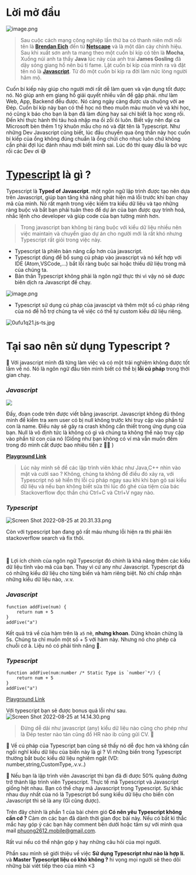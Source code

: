 # Lời mở đầu
![image.png](https://images.viblo.asia/18194769-b60d-4c14-9805-df5e75a67e23.png)

> Sau cuộc cách mạng công nghiệp lần thứ ba có thanh niên mới nổi tên là **[Brendan Eich](https://en.wikipedia.org/wiki/Brendan_Eich)** đến từ **[Netscape](https://en.wikipedia.org/wiki/Netscape)** và là một dân cày chính hiệu. Sau khi xuất sơn anh ta mang theo một cuốn bí kíp có tên là **Mocha**, Xuống núi anh ta thấy **Java** lúc này của anh trai **James Gosling** đã dậy sóng giang hồ nên bú tí fame. Lật cuốn bí kíp của mình ra và đặt tên nó là **[Javascript](https://en.wikipedia.org/wiki/JavaScript)**. Từ đó một cuốn bí kíp ra đời làm nức lòng người hâm mộ.

Cuốn bí kiếp này giúp cho người mới rất dễ làm quen và vận dụng tốt được nó. Nó giúp anh em giang hồ giải quyết nhiều vấn đề gặp phải. như làm Web, App, Backend đều được. Nó càng ngày càng được ưa chuộng vởi ae Đép. Cuốn bí kíp này bạn có thể học nó theo muôn màu muôn vẻ và khi học, nó cũng k báo cho bạn là bạn đã làm đúng hay sai chỉ biết là học xong rồi. Đến khi thực hành thì tảu hoả nhập ma ối zồi ôi luôn. Biết vậy nên đại ca Microsoft bèn thêm 1 tý khuôn mẫu cho nó và đặt tên là Typescript. Như những Dev Javascript cũng biết, lúc đầu chuyển qua ông thần này học cuốn bí kiếp của ổng không đúng chuẩn là ổng chửi cho nhục luôn chứ không cần phải đợi lúc đánh nhau mới biết mình sai. Lúc đó thì quay đầu là bờ vực rồi các Dev ơi 😅

# [Typescript](https://www.typescriptlang.org/) là gì ?

Typescript là **Typed of Javascript**.  một ngôn ngữ lập trình được tạo nên dựa trên Javascript, giúp bạn tăng khả năng phát hiện mã lỗi trước khi bạn chạy mã của mình.  Nó rất mạnh trong việc kiểm tra kiểu dữ liệu và tạo những ràng buộc và bắt bạn phải tuân theo để dự án của bạn được quy trình hoá, nhắc lệnh cho developer và giúp code của bạn tường minh hơn.
> Trong javascript bạn không bị ràng buộc với kiểu dữ liệu nhiều nên việc maintain và chuyển giao dự án cho người mới là rất khó nhưng Typescript rất giỏi trong việc này. 

- Typescript là phiên bản nâng cấp hơn của javascript.
- Typescript dùng để bổ sung cú pháp vào javascript và nó kết hợp với IDE (Atom,VSCode,...) bắt lỗi ràng buộc sai hoặc thiếu dữ liệu trong mã của chúng ta.
- Bản thân Typescript không phải là ngôn ngữ thực thi vì vậy nó sẽ được biên dịch ra Javascript để chạy.

 ![image.png](https://images.viblo.asia/e98fcb81-134a-4f55-9b60-aeebcbac6ca0.png)

- Typescript sử dụng cú pháp của javascipt và thêm một số cú pháp riêng của nó để hỗ trợ chúng ta về việc có thể tự custom kiểu dữ liệu riêng.

![0ufu1q21.js-ts.jpg](https://images.viblo.asia/c5320d5b-d138-47c3-ba2e-10482dde9ff8.jpg)

# Tại sao nên sử dụng Typescript ?

💠 Với javascript mình đã từng làm việc và có một trải nghiệm không được tốt lắm về nó. Nó là ngôn ngữ đầu tiên mình biết có thể bị **lỗi cú pháp** trong thời gian chạy. 
### *Javascript* 
![](https://images.viblo.asia/55e30b7c-e935-43ef-8bf2-794fb225a62e.png)

Đấy, đoạn code trên được viết bằng javascript. Javascript không đủ thông minh để kiểm tra xem user có bị null không trước khi truy cập vào phần tử con là name. Điều này sẽ gây ra crash không cần thiết trong ứng dụng của bạn. Null là vô định tức là không có gì và chúng ta không thể nào truy cập vào phần tử con của nó (Giống như bạn không có ví mà vẫn muốn đếm trong đó mình cất được bao nhiêu tiền z 😵‍💫 )

**[Playground Link](https://playcode.io/948050)**

> Lúc này mình sẽ để các lập trình viên khác như Java,C++ nhìn vào mặt và cười sao ? Không, chúng ta không để điều đó xảy ra, với Typescript nó sẽ hiển thị lỗi cú pháp ngay sau khi khi bạn gõ sai kiểu dữ liệu và nếu bạn không biết sửa thì lúc đó ghé của tiệm của bác Stackoverflow đọc thần chú Ctrl+C và Ctrl+V ngay nào.

### *Typescript* 
![Screen Shot 2022-08-25 at 20.31.33.png](https://images.viblo.asia/28725cf0-dc81-454d-b050-7cf0c85fa230.png)

Còn với typescript bạn đang gõ rất máu nhưng lỗi hiện ra thì phải lên stackoverflow search và fix thôi.

<br/>

💠  Lợi ích chính của ngôn ngữ Typescript đó chính là khả năng thêm các kiểu dữ liệu tĩnh vào mã của bạn. Thay vì cứ any như Javascript. Typescript đã có những kiểu dữ liệu cho từng biến và hàm riêng biệt. Nó chỉ chấp nhận những kiểu dữ liệu nào, .v.v.

### *Javascript* 
```javascript:js
function addFive(num) {
    return num + 5
}
addFive("a")
```

Kết quả trả về của hàm trên là `a5` nè, **nhưng khoan**. Dừng khoản chừng là 5s. Chúng ta chỉ muốn một số + 5 với hàm này. Nhưng nó cho phép cả chuỗi cơ à. Liệu nó có phải tính năng 🙂. 

### *Typescript* 

```typescript:ts
function addFive(num:number /* Static Type is `number`*/) {
    return num + 5
}
addFive("a")
```
[Playground Link](https://www.typescriptlang.org/play?#code/GYVwdgxgLglg9mABAQwCaoGIwG4FMAUYIAtgFxHEBGuATogPQBUiAylMrBIgCoCeADrkQwAzogAGFajXGN6ASkQBvAFCJ1iGriggaSCogDUiAKwqAvirSYcBAETI78oA)

Với typescript bạn sẽ được bonus quả lỗi như sau.
![Screen Shot 2022-08-25 at 14.14.30.png](https://images.viblo.asia/c3854b74-e9e1-4445-82b0-85d71e1777b9.png)

> Đừng dễ dãi như javascript (any) kiểu dữ liệu nào cũng cho phép như là Đép tester nào tán cũng đổ HR nào ib cũng gửi CV. 🤣

💠 Về cú pháp của Typescript bạn cũng sẽ thấy nó dễ đọc hơn và không cần ngồi nghĩ kiểu dữ liệu của biến này là gì ? Vì những biến trong Typescript thường bắt buộc kiểu dữ liệu nghiêm ngặt (VD: number,string,CustomType,.v.v..)

💠 Nếu bạn là lập trình viên Javascript thì bạn đã đi được 50% quãng đường trở thành lập trình viên Typescript. Thực tế mã Typescript và Javascript giống hệt nhau. Bạn có thể chạy mã Javascript trong Typescript. Sự khác nhau duy nhất của nó là Typescript bổ sung kiểu dữ liệu cho biến còn Javascript thì sẽ là any (Gì cũng được).

Trên đây chính là phần 1 của bài chém gió **Có nên yêu Typescript không cần cớ ?** Cảm ơn các bạn đã dành thời gian đọc bài này. Nếu có bất kì thắc mắc hay góp ý các bạn hãy comment bên dưới hoặc tâm sự với mình qua mail phuong2612.mobile@gmail.com. 

Rất vui nếu có thể nhận góp ý hay những câu hỏi của mọi người. 

Phần sau mình sẽ giới thiệu về việc **Sử dụng Typescript như nào là hợp lí.** và **Master Typescript liệu có khó không ?** hi vọng mọi người sẽ theo dõi những bài viêt tiếp theo của mình <3